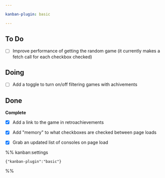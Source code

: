 ```yaml
---

kanban-plugin: basic

---
```


## To Do

- [ ] Improve performance of getting the random game (it currently makes a fetch call for each checkbox checked)


## Doing

- [ ] Add a toggle to turn on/off filtering games with achivements


## Done

**Complete**
- [x] Add a link to the game in retroachievements
- [x] Add "memory" to what checkboxes are checked between page loads
- [x] Grab an updated list of consoles on page load




%% kanban:settings
```
{"kanban-plugin":"basic"}
```
%%